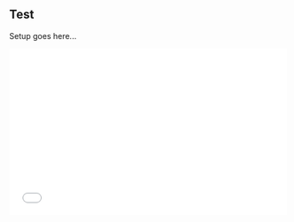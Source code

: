 ## Test

Setup goes here...

<iframe src="./01-Explore-Azure-Synapse.html" width="500" height="300" frameBorder="0">
